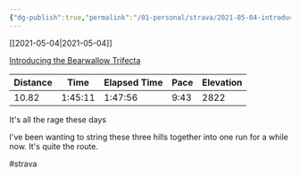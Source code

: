 ```yaml
---
{"dg-publish":true,"permalink":"/01-personal/strava/2021-05-04-introducing-the-bearwallow-trifecta/"}
---
```



[[2021-05-04\|2021-05-04]]

[Introducing the Bearwallow Trifecta](https://www.strava.com/activities/5243518939)

| Distance | Time    | Elapsed Time | Pace | Elevation |
| -------- | ------- | ------------ | ---- | --------- |
| 10.82    | 1:45:11 | 1:47:56      | 9:43 | 2822      |


It's all the rage these days

I've been wanting to string these three hills together into one run for a while now. It's quite the route.

#strava
